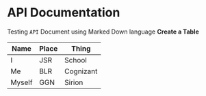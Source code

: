 # API Documentation
Testing `API` Document using Marked Down language 
**Create a Table**

| **Name** | **Place** | **Thing** |
|----------|-----------|-----------|
| I | JSR | School |
| Me | BLR | Cognizant ||
|Myself | GGN | Sirion |
